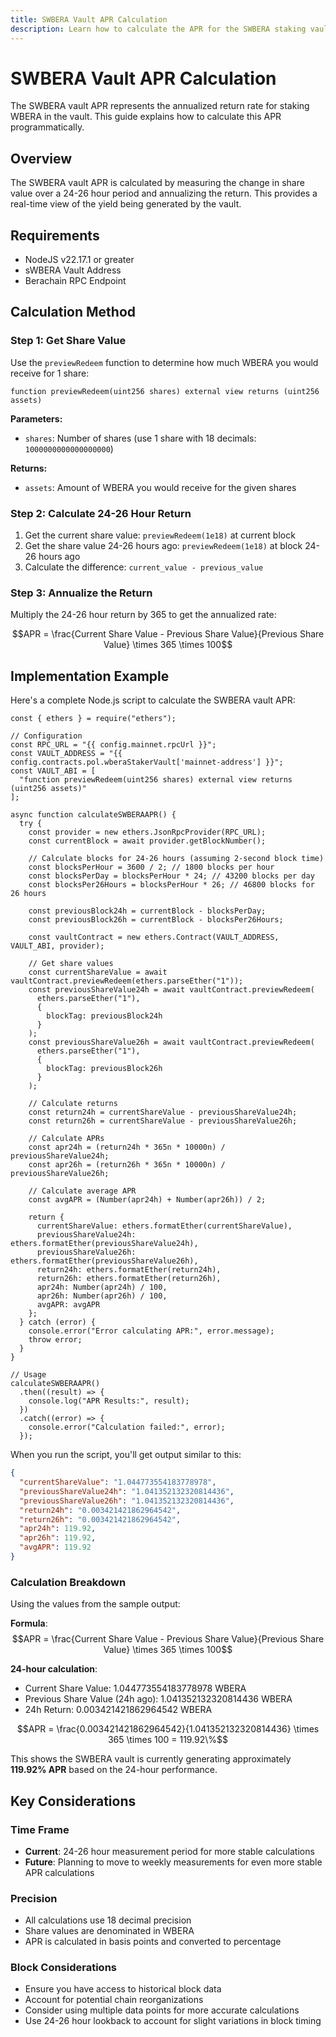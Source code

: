 ```yaml
---
title: SWBERA Vault APR Calculation
description: Learn how to calculate the APR for the SWBERA staking vault
---
```


<script setup>
import config from '@berachain/config/constants.json';
</script>

# SWBERA Vault APR Calculation

The SWBERA vault APR represents the annualized return rate for staking WBERA in the vault. This guide explains how to calculate this APR programmatically.

## Overview

The SWBERA vault APR is calculated by measuring the change in share value over a 24-26 hour period and annualizing the return. This provides a real-time view of the yield being generated by the vault.

## Requirements

- NodeJS v22.17.1 or greater
- sWBERA Vault Address
- Berachain RPC Endpoint

## Calculation Method

### Step 1: Get Share Value

Use the `previewRedeem` function to determine how much WBERA you would receive for 1 share:

```solidity
function previewRedeem(uint256 shares) external view returns (uint256 assets)
```

**Parameters:**

- `shares`: Number of shares (use 1 share with 18 decimals: `1000000000000000000`)

**Returns:**

- `assets`: Amount of WBERA you would receive for the given shares

### Step 2: Calculate 24-26 Hour Return

1. Get the current share value: `previewRedeem(1e18)` at current block
2. Get the share value 24-26 hours ago: `previewRedeem(1e18)` at block 24-26 hours ago
3. Calculate the difference: `current_value - previous_value`

### Step 3: Annualize the Return

Multiply the 24-26 hour return by 365 to get the annualized rate:

$$APR = \frac{Current Share Value - Previous Share Value}{Previous Share Value} \times 365 \times 100$$

## Implementation Example

Here's a complete Node.js script to calculate the SWBERA vault APR:

```js-vue
const { ethers } = require("ethers");

// Configuration
const RPC_URL = "{{ config.mainnet.rpcUrl }}";
const VAULT_ADDRESS = "{{ config.contracts.pol.wberaStakerVault['mainnet-address'] }}";
const VAULT_ABI = [
  "function previewRedeem(uint256 shares) external view returns (uint256 assets)"
];

async function calculateSWBERAAPR() {
  try {
    const provider = new ethers.JsonRpcProvider(RPC_URL);
    const currentBlock = await provider.getBlockNumber();

    // Calculate blocks for 24-26 hours (assuming 2-second block time)
    const blocksPerHour = 3600 / 2; // 1800 blocks per hour
    const blocksPerDay = blocksPerHour * 24; // 43200 blocks per day
    const blocksPer26Hours = blocksPerHour * 26; // 46800 blocks for 26 hours

    const previousBlock24h = currentBlock - blocksPerDay;
    const previousBlock26h = currentBlock - blocksPer26Hours;

    const vaultContract = new ethers.Contract(VAULT_ADDRESS, VAULT_ABI, provider);

    // Get share values
    const currentShareValue = await vaultContract.previewRedeem(ethers.parseEther("1"));
    const previousShareValue24h = await vaultContract.previewRedeem(
      ethers.parseEther("1"),
      {
        blockTag: previousBlock24h
      }
    );
    const previousShareValue26h = await vaultContract.previewRedeem(
      ethers.parseEther("1"),
      {
        blockTag: previousBlock26h
      }
    );

    // Calculate returns
    const return24h = currentShareValue - previousShareValue24h;
    const return26h = currentShareValue - previousShareValue26h;

    // Calculate APRs
    const apr24h = (return24h * 365n * 10000n) / previousShareValue24h;
    const apr26h = (return26h * 365n * 10000n) / previousShareValue26h;

    // Calculate average APR
    const avgAPR = (Number(apr24h) + Number(apr26h)) / 2;

    return {
      currentShareValue: ethers.formatEther(currentShareValue),
      previousShareValue24h: ethers.formatEther(previousShareValue24h),
      previousShareValue26h: ethers.formatEther(previousShareValue26h),
      return24h: ethers.formatEther(return24h),
      return26h: ethers.formatEther(return26h),
      apr24h: Number(apr24h) / 100,
      apr26h: Number(apr26h) / 100,
      avgAPR: avgAPR
    };
  } catch (error) {
    console.error("Error calculating APR:", error.message);
    throw error;
  }
}

// Usage
calculateSWBERAAPR()
  .then((result) => {
    console.log("APR Results:", result);
  })
  .catch((error) => {
    console.error("Calculation failed:", error);
  });
```

When you run the script, you'll get output similar to this:

```json
{
  "currentShareValue": "1.044773554183778978",
  "previousShareValue24h": "1.041352132320814436",
  "previousShareValue26h": "1.041352132320814436",
  "return24h": "0.003421421862964542",
  "return26h": "0.003421421862964542",
  "apr24h": 119.92,
  "apr26h": 119.92,
  "avgAPR": 119.92
}
```

### Calculation Breakdown

Using the values from the sample output:

**Formula**: $$APR = \frac{Current Share Value - Previous Share Value}{Previous Share Value} \times 365 \times 100$$

**24-hour calculation**:

- Current Share Value: 1.044773554183778978 WBERA
- Previous Share Value (24h ago): 1.041352132320814436 WBERA
- 24h Return: 0.003421421862964542 WBERA

$$APR = \frac{0.003421421862964542}{1.041352132320814436} \times 365 \times 100 = 119.92\%$$

This shows the SWBERA vault is currently generating approximately **119.92% APR** based on the 24-hour performance.

## Key Considerations

### Time Frame

- **Current**: 24-26 hour measurement period for more stable calculations
- **Future**: Planning to move to weekly measurements for even more stable APR calculations

### Precision

- All calculations use 18 decimal precision
- Share values are denominated in WBERA
- APR is calculated in basis points and converted to percentage

### Block Considerations

- Ensure you have access to historical block data
- Account for potential chain reorganizations
- Consider using multiple data points for more accurate calculations
- Use 24-26 hour lookback to account for slight variations in block timing
